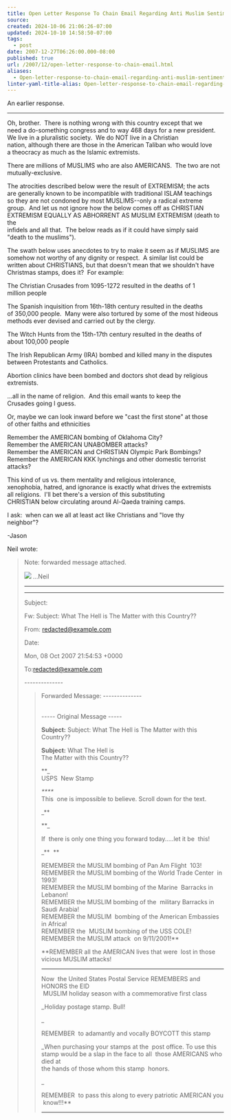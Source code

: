 ```yaml
---
title: Open Letter Response To Chain Email Regarding Anti Muslim Sentiments And Opposition To Usps Eid Stamp
source: 
created: 2024-10-06 21:06:26-07:00
updated: 2024-10-10 14:58:50-07:00
tags:
  - post
date: 2007-12-27T06:26:00.000-08:00
published: true
url: /2007/12/open-letter-response-to-chain-email.html
aliases:
  - Open-letter-response-to-chain-email-regarding-anti-muslim-sentiments-and-opposition-to-usps-eid-stamp
linter-yaml-title-alias: Open-letter-response-to-chain-email-regarding-anti-muslim-sentiments-and-opposition-to-usps-eid-stamp
---
```



An earlier response.  
  

* * *

  

Oh, brother.  There is nothing wrong with this country except that we  
need a do-something congress and to way 468 days for a new president.  
We live in a pluralistic society.  We do NOT live in a Christian  
nation, although there are those in the American Taliban who would love  
a theocracy as much as the Islamic extremists.  
  
There are millions of MUSLIMS who are also AMERICANS.  The two are not  
mutually-exclusive.  
  
The atrocities described below were the result of EXTREMISM; the acts  
are generally known to be incompatible with traditional ISLAM teachings  
so they are not condoned by most MUSLIMS--only a radical extreme  
group.  And let us not ignore how the below comes off as CHRISTIAN  
EXTREMISM EQUALLY AS ABHORRENT AS MUSLIM EXTREMISM (death to the  
infidels and all that.  The below reads as if it could have simply said  
"death to the muslims").  
  
The swath below uses anecdotes to try to make it seem as if MUSLIMS are  
somehow not worthy of any dignity or respect.  A similar list could be  
written about CHRISTIANS, but that doesn't mean that we shouldn't have  
Christmas stamps, does it?  For example:  
  
The Christian Crusades from 1095-1272 resulted in the deaths of 1  
million people  
  
The Spanish inquisition from 16th-18th century resulted in the deaths  
of 350,000 people.  Many were also tortured by some of the most hideous  
methods ever devised and carried out by the clergy.  
  
The Witch Hunts from the 15th-17th century resulted in the deaths of  
about 100,000 people  
  
The Irish Republican Army (IRA) bombed and killed many in the disputes  
between Protestants and Catholics.  
  
Abortion clinics have been bombed and doctors shot dead by religious  
extremists.  
  
...all in the name of religion.  And this email wants to keep the  
Crusades going I guess.  
  
Or, maybe we can look inward before we "cast the first stone" at those  
of other faiths and ethnicities  
  
Remember the AMERICAN bombing of Oklahoma City?  
Remember the AMERICAN UNABOMBER attacks?  
Remember the AMERICAN and CHRISTIAN Olympic Park Bombings?  
Remember the AMERICAN KKK lynchings and other domestic terrorist  
attacks?  
  
This kind of us vs. them mentality and religious intolerance,  
xenophobia, hatred, and ignorance is exactly what drives the extremists  
all religions.  I'll bet there's a version of this substituting  
CHRISTIAN below circulating around Al-Qaeda training camps.  
  
I ask:  when can we all at least act like Christians and "love thy  
neighbor"?   
  
\-Jason  
  
Neil wrote:  

>   
>   
>   
>   
> Note: forwarded message attached.  
>   
>   
>   
> ![](04.gif) ...Neil  
>   
> 
> * * *
> 
>   
>   
> 
> * * *
> 
>   
>   
>   
>   
>   
>   
>   
>   
>   
>   
>   
> 
>   
> 
> Subject:
> 
>   
> Fw: Subject: What The Hell is The Matter with this Country??
> 
>   
> 
> From: redacted@example.com
> 
> [](mailto:jbudzak@comcast.net)
> 
> Date:
> 
>   
> Mon, 08 Oct 2007 21:54:53 +0000
> 
> To:redacted@example.com
> 
>   
> 
> \--------------  
> 
> > Forwarded Message: --------------  
> >    
> > 
> > \----- Original Message -----  
> > 
> > **Subject:** Subject: What The Hell is The Matter with this  
> > Country??
> > 
> >   
> > 
> >   
> >   
> >   
> > 
> > **Subject:** What The Hell is  
> > The Matter with this Country??  
> >   
> > 
> > **_  
> > USPS  New Stamp  
> >   
> > _****_  
> > This  one is impossible to believe. Scroll down for the text.  
> >   
> > _**  
> >   
> > <!-- ![](stamp.jpg) -->
> >   
> > **_  
> >   
> > If  there is only one thing you forward today.....let it be  this!  
> >   
> > _**  **  
> >   
> > REMEMBER the MUSLIM bombing of Pan Am Flight  103!  
> > REMEMBER the MUSLIM bombing of the World Trade Center  in 1993!  
> > REMEMBER the MUSLIM bombing of the Marine  Barracks in Lebanon!  
> > REMEMBER the MUSLIM bombing of the  military Barracks in Saudi Arabia!  
> > REMEMBER the MUSLIM  bombing of the American Embassies in Africa!  
> > REMEMBER the  MUSLIM bombing of the USS COLE!  
> > REMEMBER the MUSLIM attack  on 9/11/2001!**
> > 
> > **REMEMBER all the AMERICAN lives that were  lost in those vicious MUSLIM attacks!  
> >   
> > ****  
> >   
> >   
> >   
> >   
> >   
> > Now  the United States Postal Service REMEMBERS and HONORS the EID  
> >  MUSLIM holiday season with a commemorative first class  
> >   
> > _Holiday postage stamp. Bull!  
> >   
> > _  
> >   
> > REMEMBER  to adamantly and vocally BOYCOTT this stamp  
> >   
> > _When purchasing your stamps at the  post office. To use this  
> > stamp would be a slap in the face to all  those AMERICANS who died at  
> > the hands of those whom this stamp  honors.  
> >   
> > _  
> >   
> > REMEMBER  to pass this along to every patriotic AMERICAN you  know!!!**  
> > 
> >   
> > 
> >   
> >   
> > 
> > * * *
> > 
> >   
> 
>

